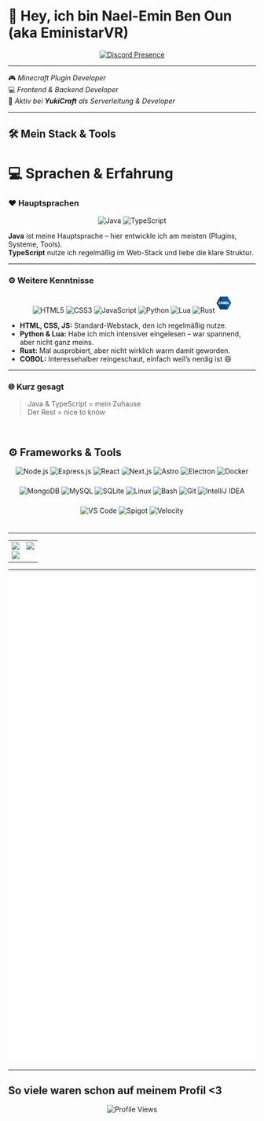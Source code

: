 # 👋 Hey, ich bin Nael-Emin Ben Oun (aka **EministarVR**)


<div align="center">
  <a href="https://discord.com/users/928021462386892830" target="_blank">
    <img src="https://lanyard.cnrad.dev/api/928021462386892830?idleMessage=%F0%9F%8C%99%20AFK%20%E2%80%93%20Coden%20am%20n%C3%A4chsten%20gro%C3%9Fen%20Ding...%20%7C%20EministarVR%20%F0%9F%9A%80&theme=dark&showDisplayName=true" alt="Discord Presence">
  </a>
</div>

---


🎮 *Minecraft Plugin Developer*  
💻 *Frontend & Backend Developer*  
🔧 *Aktiv bei **YukiCraft** als Serverleitung & Developer*

---

## 🛠️ Mein Stack & Tools

# 💻 Sprachen & Erfahrung

### ❤️ Hauptsprachen
<div align="center">
  <img src="https://cdn.jsdelivr.net/gh/devicons/devicon/icons/java/java-original.svg" style="height:40px;" alt="Java"/>
  <img src="https://cdn.jsdelivr.net/gh/devicons/devicon/icons/typescript/typescript-original.svg" style="height:40px;" alt="TypeScript"/>
</div>

**Java** ist meine Hauptsprache – hier entwickle ich am meisten (Plugins, Systeme, Tools).  
**TypeScript** nutze ich regelmäßig im Web-Stack und liebe die klare Struktur.

---

### ⚙️ Weitere Kenntnisse
<div align="center">
  <img src="https://cdn.jsdelivr.net/gh/devicons/devicon/icons/html5/html5-original.svg" style="height:40px;" alt="HTML5"/>
  <img src="https://cdn.jsdelivr.net/gh/devicons/devicon/icons/css3/css3-original.svg" style="height:40px;" alt="CSS3"/>
  <img src="https://cdn.jsdelivr.net/gh/devicons/devicon/icons/javascript/javascript-original.svg" style="height:40px;" alt="JavaScript"/>
  <img src="https://cdn.jsdelivr.net/gh/devicons/devicon/icons/python/python-original.svg" style="height:40px;" alt="Python"/>
  <img src="https://cdn.jsdelivr.net/gh/devicons/devicon/icons/lua/lua-original.svg" style="height:40px;" alt="Lua"/>
  <img src="https://cdn.jsdelivr.net/gh/devicons/devicon/icons/rust/rust-original.svg" style="height:40px;" alt="Rust"/>
  <img src="https://github.com/EministarVR/EministarVR/blob/main/cobol.png?raw=true" style="height:40px;" alt="COBOL"/>
</div>


- **HTML, CSS, JS:** Standard-Webstack, den ich regelmäßig nutze.  
- **Python & Lua:** Habe ich mich intensiver eingelesen – war spannend, aber nicht ganz meins.  
- **Rust:** Mal ausprobiert, aber nicht wirklich warm damit geworden.  
- **COBOL:** Interessehalber reingeschaut, einfach weil’s nerdig ist 😄  

---

### 🌐 Kurz gesagt
> Java & TypeScript = mein Zuhause  
> Der Rest = nice to know  


<br/>

 ## ⚙️ Frameworks & Tools 

 
<div align="center">
  <img src="https://cdn.jsdelivr.net/gh/devicons/devicon/icons/nodejs/nodejs-original.svg" style="height: 40px; width: auto; display: inline-block;" alt="Node.js"/>
  <img src="https://cdn.jsdelivr.net/gh/devicons/devicon/icons/express/express-original.svg" style="height: 40px; width: auto; display: inline-block;" alt="Express.js"/>
  <img src="https://cdn.jsdelivr.net/gh/devicons/devicon/icons/react/react-original.svg" style="height: 40px; width: auto; display: inline-block;" alt="React"/>
  <img src="https://cdn.jsdelivr.net/gh/devicons/devicon/icons/nextjs/nextjs-original.svg" style="height: 40px; width: auto; display: inline-block; background-color: white; border-radius: 6px;" alt="Next.js"/>
  <img src="https://cdn.jsdelivr.net/gh/devicons/devicon/icons/astro/astro-original.svg" style="height: 40px; width: auto; display: inline-block;" alt="Astro"/>
  <img src="https://cdn.jsdelivr.net/gh/devicons/devicon/icons/electron/electron-original.svg" style="height: 40px; width: auto; display: inline-block;" alt="Electron"/>
  <img src="https://cdn.jsdelivr.net/gh/devicons/devicon/icons/docker/docker-original.svg" style="height: 40px; width: auto; display: inline-block;" alt="Docker"/>
  <img src="https://cdn.jsdelivr.net/gh/devicons/devicon/icons/mongodb/mongodb-original.svg" style="height: 40px; width: auto; display: inline-block;" alt="MongoDB"/>
  <img src="https://cdn.jsdelivr.net/gh/devicons/devicon/icons/mysql/mysql-original.svg" style="height: 40px; width: auto; display: inline-block;" alt="MySQL"/>
  <img src="https://cdn.jsdelivr.net/gh/devicons/devicon/icons/sqlite/sqlite-original.svg" style="height: 40px; width: auto; display: inline-block;" alt="SQLite"/>
  <img src="https://cdn.jsdelivr.net/gh/devicons/devicon/icons/linux/linux-original.svg" style="height: 40px; width: auto; display: inline-block;" alt="Linux"/>
  <img src="https://cdn.jsdelivr.net/gh/devicons/devicon/icons/bash/bash-original.svg" style="height: 40px; width: auto; display: inline-block;" alt="Bash"/>
  <img src="https://cdn.jsdelivr.net/gh/devicons/devicon/icons/git/git-original.svg" style="height: 40px; width: auto; display: inline-block;" alt="Git"/>
  <img src="https://cdn.jsdelivr.net/gh/devicons/devicon/icons/intellij/intellij-original.svg" style="height: 40px; width: auto; display: inline-block;" alt="IntelliJ IDEA"/>
  <img src="https://cdn.jsdelivr.net/gh/devicons/devicon/icons/vscode/vscode-original.svg" style="height: 40px; width: auto; display: inline-block;" alt="VS Code"/>
  <img src="https://assets.papermc.io/brand/papermc_logo.min.svg" style="height: 40px; width: auto; display: inline-block;" alt="Spigot"/>
  <img src="https://assets.papermc.io/brand/velocity_combination_mark_blue.min.svg" style="height: 40px; width: auto; display: inline-block;" alt="Velocity"/>
</div>


</div>


---


<table>
  <tr>
    <td align="center" valign="top">
      <img src="https://github-readme-stats.vercel.app/api?username=EministarVR&show_icons=true&theme=radical&hide_border=true" height="165"/>
      <br>
      <img src="https://github-readme-stats.vercel.app/api/top-langs/?username=EministarVR&layout=compact&theme=radical&hide_border=true" height="165"/>
    </td>
    <td align="center" valign="top">
      <img src="https://github-profile-trophy.vercel.app/?username=EministarVR&theme=radical&no-frame=true&margin-w=10"/>
    </td>
  </tr>
</table>

---

<div align="center">
  <picture>
  <img src="/github-metrics.svg" alt="Metrics">
</picture>
</div>

---

## So viele waren schon auf meinem Profil <3

<div align="center">
  <img src="https://count.getloli.com/@EministarVR?name=EministarVR&theme=minecraft&padding=7&offset=0&align=center&scale=1&pixelated=1&darkmode=auto" alt="Profile Views"/>
</div>
